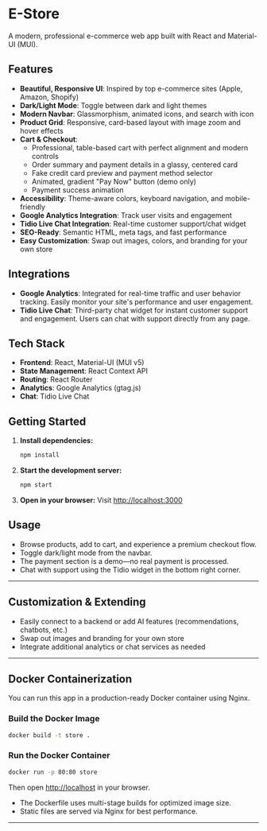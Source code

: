 # E-Store

A modern, professional e-commerce web app built with React and Material-UI (MUI).

## Features

- **Beautiful, Responsive UI**: Inspired by top e-commerce sites (Apple, Amazon, Shopify)
- **Dark/Light Mode**: Toggle between dark and light themes
- **Modern Navbar**: Glassmorphism, animated icons, and search with icon
- **Product Grid**: Responsive, card-based layout with image zoom and hover effects
- **Cart & Checkout**:
  - Professional, table-based cart with perfect alignment and modern controls
  - Order summary and payment details in a glassy, centered card
  - Fake credit card preview and payment method selector
  - Animated, gradient "Pay Now" button (demo only)
  - Payment success animation
- **Accessibility**: Theme-aware colors, keyboard navigation, and mobile-friendly
- **Google Analytics Integration**: Track user visits and engagement
- **Tidio Live Chat Integration**: Real-time customer support/chat widget
- **SEO-Ready**: Semantic HTML, meta tags, and fast performance
- **Easy Customization**: Swap out images, colors, and branding for your own store

## Integrations

- **Google Analytics**: Integrated for real-time traffic and user behavior tracking. Easily monitor your site's performance and user engagement.
- **Tidio Live Chat**: Third-party chat widget for instant customer support and engagement. Users can chat with support directly from any page.

## Tech Stack
- **Frontend**: React, Material-UI (MUI v5)
- **State Management**: React Context API
- **Routing**: React Router
- **Analytics**: Google Analytics (gtag.js)
- **Chat**: Tidio Live Chat

## Getting Started

1. **Install dependencies:**
   ```bash
   npm install
   ```
2. **Start the development server:**
   ```bash
   npm start
   ```
3. **Open in your browser:**
   Visit [http://localhost:3000](http://localhost:3000)

## Usage
- Browse products, add to cart, and experience a premium checkout flow.
- Toggle dark/light mode from the navbar.
- The payment section is a demo—no real payment is processed.
- Chat with support using the Tidio widget in the bottom right corner.

---

## Customization & Extending
- Easily connect to a backend or add AI features (recommendations, chatbots, etc.)
- Swap out images and branding for your own store
- Integrate additional analytics or chat services as needed

---

## Docker Containerization

You can run this app in a production-ready Docker container using Nginx.

### Build the Docker Image
```sh
docker build -t store .
```

### Run the Docker Container
```sh
docker run -p 80:80 store
```

Then open [http://localhost](http://localhost) in your browser.

- The Dockerfile uses multi-stage builds for optimized image size.
- Static files are served via Nginx for best performance.

---


